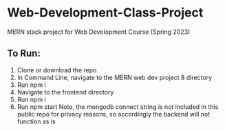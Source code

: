 # Web-Development-Class-Project
MERN stack project for Web Development Course (Spring 2023)

## To Run:

1. Clone or download the repo
2. In Command Line, navigate to the MERN web dev project 8 directory
3. Run npm i
4. Navigate to the frontend directory
5. Run npm i
6. Run npm start
Note, the mongodb connect string is not included in this public repo for privacy reasons, so accordingly the backend will not function as is
